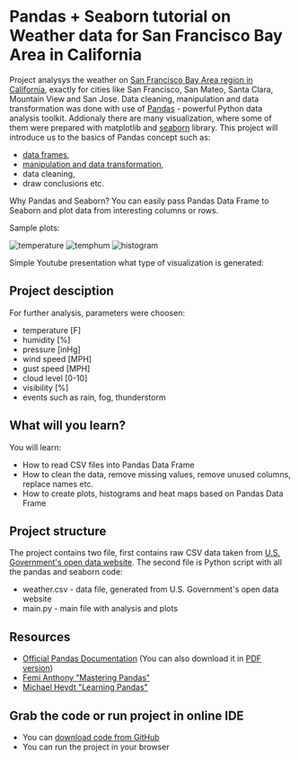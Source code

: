 # Pandas + Seaborn tutorial on Weather data for San Francisco Bay Area in California

Project analysys the weather on [San Francisco Bay Area region in California](https://en.wikipedia.org/wiki/San_Francisco_Bay_Area), exactly for cities like San Francisco, San Mateo, Santa Clara, Mountain View and San Jose.
Data cleaning, manipulation and data transformation was done with use of [Pandas](http://pandas.pydata.org/) - powerful Python data analysis toolkit. 
Addionaly there are many visualization, where some of them were prepared with matplotlib and [seaborn](https://seaborn.pydata.org/) library.
This project will introduce us to the basics of Pandas concept such as: 
* [data frames](http://pandas.pydata.org/pandas-docs/stable/generated/pandas.DataFrame.html), 
* [manipulation and data transformation](https://www.analyticsvidhya.com/blog/2016/01/12-pandas-techniques-python-data-manipulation/),
* data cleaning, 
* draw conclusions etc.

Why Pandas and Seaborn?
You can easily pass Pandas Data Frame to Seaborn and plot data from interesting columns or rows.

Sample plots:

![temperature](https://user-images.githubusercontent.com/11740059/27057008-8975a544-4fca-11e7-8f7c-33091ed7f21e.jpg)
![temphum](https://user-images.githubusercontent.com/11740059/27057007-896ecd6e-4fca-11e7-91b6-88b25cc4baa9.jpg)
![histogram](https://user-images.githubusercontent.com/11740059/27057006-89682f5e-4fca-11e7-983c-3c792115946b.jpg)

Simple Youtube presentation what type of visualization is generated:



## Project desciption

For further analysis, parameters were choosen:
* temperature [F]
* humidity [%]
* pressure [inHg]
* wind speed [MPH]
* gust speed [MPH]
* cloud level [0-10]
* visibility [%]
* events such as rain, fog, thunderstorm

## What will you learn?


You will learn:

* How to read CSV files into Pandas Data Frame
* How to clean the data, remove missing values, remove unused columns, replace names etc.
* How to create plots, histograms and heat maps based on Pandas Data Frame

## Project structure

The project contains two file, first contains raw CSV data taken from [U.S. Government's open data website](https://www.data.gov/). 
The second file is Python script with all the pandas and seaborn code:
* weather.csv - data file, generated from U.S. Government's open data website
* main.py - main file with analysis and plots

## Resources

* [Official Pandas Documentation](http://pandas.pydata.org/pandas-docs/stable/)
 (You can also download it in [PDF version](http://pandas.pydata.org/pandas-docs/stable/pandas.pdf))
* [Femi Anthony "Mastering Pandas"](https://www.packtpub.com/big-data-and-business-intelligence/mastering-pandas)
* [Michael Heydt "Learning Pandas"](https://www.amazon.com/Learning-Pandas-Python-Discovery-Analysis/dp/1783985127)

## Grab the code or run project in online IDE
* You can [download code from GitHub](https://github.com/simongeek/PandasDA)
* You can run the project in your browser

